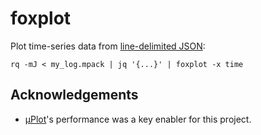 # foxplot

Plot time-series data from [line-delimited JSON](https://en.wikipedia.org/wiki/JSON_streaming#Line-delimited_JSON):

```console
rq -mJ < my_log.mpack | jq '{...}' | foxplot -x time
```

## Acknowledgements

* [µPlot](https://github.com/leeoniya/uPlot)'s performance was a key enabler for this project.
